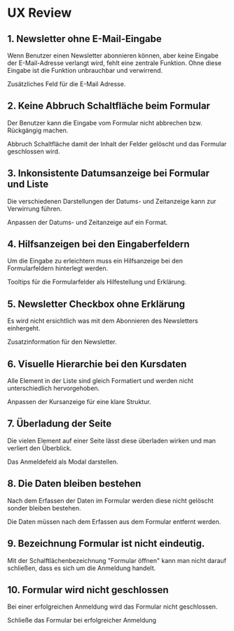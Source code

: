 # UX Review

## 1. Newsletter ohne E-Mail-Eingabe
Wenn Benutzer einen Newsletter abonnieren können, aber keine Eingabe der E-Mail-Adresse verlangt wird, fehlt eine zentrale Funktion. Ohne diese Eingabe ist die Funktion unbrauchbar und verwirrend.

Zusätzliches Feld für die E-Mail Adresse.

## 2. Keine Abbruch Schaltfläche beim Formular
Der Benutzer kann die Eingabe vom Formular nicht abbrechen bzw. Rückgängig machen.

Abbruch Schaltfläche damit der Inhalt der Felder gelöscht und das Formular geschlossen wird.

## 3. Inkonsistente Datumsanzeige bei Formular und Liste
Die verschiedenen Darstellungen der Datums- und Zeitanzeige kann zur Verwirrung führen.

Anpassen der Datums- und Zeitanzeige auf ein Format.

## 4. Hilfsanzeigen bei den Eingaberfeldern
Um die Eingabe zu erleichtern muss ein Hilfsanzeige bei den Formularfeldern hinterlegt werden.

Tooltips für die Formularfelder als Hilfestellung und Erklärung.

## 5. Newsletter Checkbox ohne Erklärung
Es wird nicht ersichtlich was mit dem Abonnieren des Newsletters einhergeht.

Zusatzinformation für den Newsletter.

## 6. Visuelle Hierarchie bei den Kursdaten
Alle Element in der Liste sind gleich Formatiert und werden nicht unterschiedlich hervorgehoben.

Anpassen der Kursanzeige für eine klare Struktur.

## 7. Überladung der Seite
Die vielen Element auf einer Seite lässt diese überladen wirken und man verliert den Überblick.

Das Anmeldefeld als Modal darstellen.

## 8. Die Daten bleiben bestehen
Nach dem Erfassen der Daten im Formular werden diese nicht gelöscht sonder bleiben bestehen.

Die Daten müssen nach dem Erfassen aus dem Formular entfernt werden.

## 9. Bezeichnung Formular ist nicht eindeutig.
Mit der Schalftlächenbezeichnung "Formular öffnen" kann man nicht darauf schließen, dass es sich um die Anmeldung handelt.

## 10. Formular wird nicht geschlossen
Bei einer erfolgreichen Anmeldung wird das Formular nicht geschlossen.

Schließe das Formular bei erfolgreicher Anmeldung